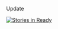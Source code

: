 Update


[![Stories in Ready](https://badge.waffle.io/rafaelchiti/waffle_test.png?label=ready&title=Ready)](http://waffle.io/rafaelchiti/waffle_test)

